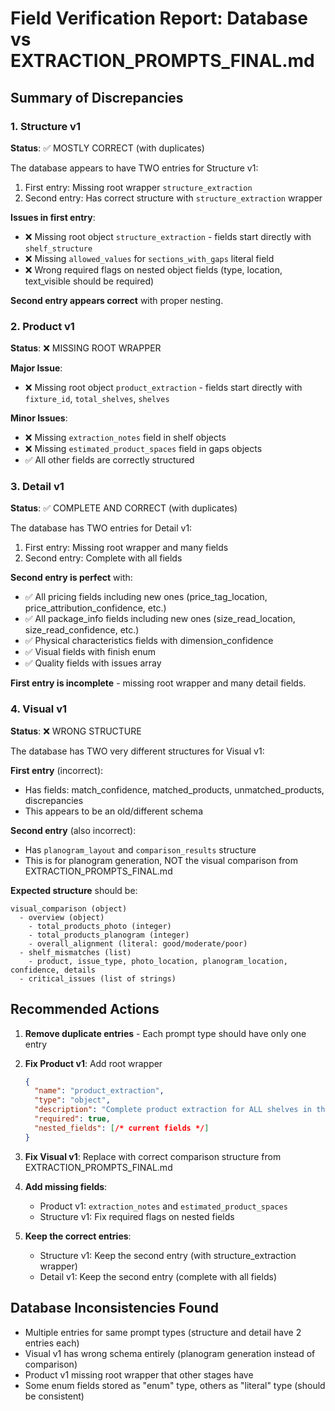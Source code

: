 # Field Verification Report: Database vs EXTRACTION_PROMPTS_FINAL.md

## Summary of Discrepancies

### 1. Structure v1
**Status**: ✅ MOSTLY CORRECT (with duplicates)

The database appears to have TWO entries for Structure v1:
1. First entry: Missing root wrapper `structure_extraction`
2. Second entry: Has correct structure with `structure_extraction` wrapper

**Issues in first entry**:
- ❌ Missing root object `structure_extraction` - fields start directly with `shelf_structure`
- ❌ Missing `allowed_values` for `sections_with_gaps` literal field
- ❌ Wrong required flags on nested object fields (type, location, text_visible should be required)

**Second entry appears correct** with proper nesting.

### 2. Product v1 
**Status**: ❌ MISSING ROOT WRAPPER

**Major Issue**:
- ❌ Missing root object `product_extraction` - fields start directly with `fixture_id`, `total_shelves`, `shelves`

**Minor Issues**:
- ❌ Missing `extraction_notes` field in shelf objects
- ❌ Missing `estimated_product_spaces` field in gaps objects
- ✅ All other fields are correctly structured

### 3. Detail v1
**Status**: ✅ COMPLETE AND CORRECT (with duplicates)

The database has TWO entries for Detail v1:
1. First entry: Missing root wrapper and many fields
2. Second entry: Complete with all fields

**Second entry is perfect** with:
- ✅ All pricing fields including new ones (price_tag_location, price_attribution_confidence, etc.)
- ✅ All package_info fields including new ones (size_read_location, size_read_confidence, etc.)  
- ✅ Physical characteristics fields with dimension_confidence
- ✅ Visual fields with finish enum
- ✅ Quality fields with issues array

**First entry is incomplete** - missing root wrapper and many detail fields.

### 4. Visual v1
**Status**: ❌ WRONG STRUCTURE

The database has TWO very different structures for Visual v1:

**First entry** (incorrect):
- Has fields: match_confidence, matched_products, unmatched_products, discrepancies
- This appears to be an old/different schema

**Second entry** (also incorrect):
- Has `planogram_layout` and `comparison_results` structure
- This is for planogram generation, NOT the visual comparison from EXTRACTION_PROMPTS_FINAL.md

**Expected structure** should be:
```
visual_comparison (object)
  - overview (object)
    - total_products_photo (integer)
    - total_products_planogram (integer) 
    - overall_alignment (literal: good/moderate/poor)
  - shelf_mismatches (list)
    - product, issue_type, photo_location, planogram_location, confidence, details
  - critical_issues (list of strings)
```

## Recommended Actions

1. **Remove duplicate entries** - Each prompt type should have only one entry

2. **Fix Product v1**: Add root wrapper
   ```json
   {
     "name": "product_extraction",
     "type": "object",
     "description": "Complete product extraction for ALL shelves in the fixture",
     "required": true,
     "nested_fields": [/* current fields */]
   }
   ```

3. **Fix Visual v1**: Replace with correct comparison structure from EXTRACTION_PROMPTS_FINAL.md

4. **Add missing fields**:
   - Product v1: `extraction_notes` and `estimated_product_spaces`
   - Structure v1: Fix required flags on nested fields

5. **Keep the correct entries**:
   - Structure v1: Keep the second entry (with structure_extraction wrapper)
   - Detail v1: Keep the second entry (complete with all fields)

## Database Inconsistencies Found

- Multiple entries for same prompt types (structure and detail have 2 entries each)
- Visual v1 has wrong schema entirely (planogram generation instead of comparison)
- Product v1 missing root wrapper that other stages have
- Some enum fields stored as "enum" type, others as "literal" type (should be consistent)